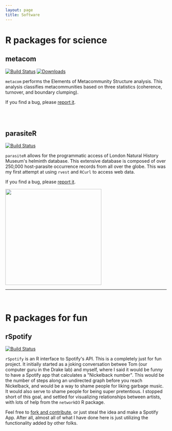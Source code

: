 ```yaml
---
layout: page
title: Software
---
```



<div class="pure-u-1 copy" markdown="1">

# R packages for science

## metacom   &nbsp;  &nbsp;  <a href="https://github.com/taddallas/metacom"><i style="color:HotPink" class="fa fa-github-alt"></i></a>

[![Build Status](https://travis-ci.org/taddallas/metacom.png?branch=master)](https://travis-ci.org/taddallas/metacom)
[![Downloads](http://cranlogs.r-pkg.org/badges/grand-total/metacom)](http://taddallas.github.io)


`metacom` performs the Elements of Metacommunity Structure analysis. This analysis classifies metacommunities based on three statistics (coherence, turnover, and boundary clumping). 

If you find a bug, please [report it](https://github.com/taddallas/metacom/issues).
</div>

<br/>
<br/>


<div class="pure-u-1 copy" markdown="1">

## parasiteR  &nbsp;  &nbsp;   <a href="https://github.com/ropensci/parasiteR"> <i style="color:HotPink" class="fa fa-github-alt"></i></a>
[![Build Status](https://travis-ci.org/ropensci/parasiteR.svg?branch=master)](https://travis-ci.org/ropensci/parasiteR)


`parasiteR` allows for the programmatic access of London Natural History Museum's helminth database. This extensive database is composed of over 250,000 host-parasite occurrence records from all over the globe. This was my first attempt at using `rvest` and `RCurl` to access web data. 


If you find a bug, please [report it](https://github.com/ropensci/parasiteR/issues).


<a href="http://ropensci.org"> <img src= "http://ropensci.org/public_images/github_footer.png"  style="width: 300px;"> </a>


---

</div>

<br/>

<div class="pure-u-1 copy" markdown="1">

# R packages for fun


## rSpotify &nbsp;  &nbsp;  <a href="https://github.com/taddallas/rSpotify"> <i style="color:HotPink" class="fa fa-github-alt"></i></a>
[![Build Status](https://travis-ci.org/taddallas/rSpotify.svg)](https://travis-ci.org/taddallas/rSpotify)

`rSpotify` is an R interface to Spotify's API. This is a completely just for fun project. It initially started as a joking conversation betwee Tom (our computer guru in the Drake lab) and myself, where I said it would be funny to have a Spotify app that calculates a "Nickelback number". This would be the number of steps along an undirected graph before you reach Nickelback, and would be a way to shame people for liking garbage music. It would also serve to shame people for being super pretentious. I stopped short of this goal, and settled for visualizing relationships between artists, with lots of help from the `networkD3` R package. 

Feel free to [fork and contribute](https://github.com/ropensci/parasiteR/), or just steal the idea and make a Spotify App. After all, almost all of what I have done here is just utilizing the functionality added by other folks.






</div>










